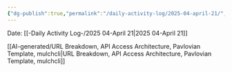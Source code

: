 ```yaml
---
{"dg-publish":true,"permalink":"/daily-activity-log/2025-04-april-21/","noteIcon":"","created":"2025-05-20T09:18:15.608-05:00"}
---
```


Date: [[-Daily Activity Log-/2025 04-April 21\|2025 04-April 21]]

[[AI-generated/URL Breakdown, API Access Architecture, Pavlovian Template, mulchcli\|URL Breakdown, API Access Architecture, Pavlovian Template, mulchcli]]